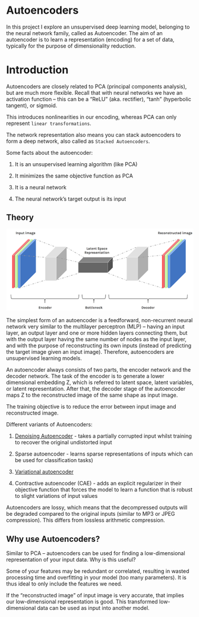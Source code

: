# Autoencoders

In this project I explore an unsupervised deep learning model, belonging to the neural network family, called as Autoencoder. The aim of an autoencoder is to learn a representation (encoding) for a set of data, typically for the purpose of dimensionality reduction.

# Introduction

Autoencoders are closely related to PCA (principal components analysis), but are much more flexible. Recall that with neural networks we have an activation function – this can be a “ReLU” (aka. rectifier), “tanh” (hyperbolic tangent), or sigmoid.

This introduces nonlinearities in our encoding, whereas PCA can only represent `linear transformations`.

The network representation also means you can stack autoencoders to form a deep network, also called as `Stacked Autoencoders`.

Some facts about the autoencoder:

   1. It is an unsupervised learning algorithm (like PCA)

   2. It minimizes the same objective function as PCA

   3. It is a neural network

   4. The neural network’s target output is its input

## Theory

![Autoencoder_Architecture](media/autoencoder_architecture.png)

The simplest form of an autoencoder is a feedforward, non-recurrent neural network very similar to the multilayer perceptron (MLP) – having an input layer, an output layer and one or more hidden layers connecting them, but with the output layer having the same number of nodes as the input layer, and with the purpose of reconstructing its own inputs (instead of predicting the target image given an input image). Therefore, autoencoders are unsupervised learning models.

An autoencoder always consists of two parts, the encoder network and the decoder network. The task of the encoder is to generate a lower dimensional embedding Z, which is referred to latent space, latent variables, or latent representation. After that, the decoder stage of the autoencoder maps Z  to the reconstructed image of the same shape as input image. 

The training objective is to reduce the error between input image and reconstructed image.

Different variants of Autoencoders:

  1. [Denoising Autoencoder](/Denoising) - takes a partially corrupted input whilst training to recover the original undistorted input
  
  2. Sparse autoencoder - learns sparse representations of inputs which can be used for classification tasks)
  
  3. [Variational autoencoder](/VAE)
  
  4. Contractive autoencoder (CAE) - adds an explicit regularizer in their objective function that forces the model to learn a function that is robust to slight variations of input values

Autoencoders are lossy, which means that the decompressed outputs will be degraded compared to the original inputs (similar to MP3 or JPEG compression). This differs from lossless arithmetic compression.

## Why use Autoencoders?

Similar to PCA – autoencoders can be used for finding a low-dimensional representation of your input data. Why is this useful?

Some of your features may be redundant or correlated, resulting in wasted processing time and overfitting in your model (too many parameters). It is thus ideal to only include the features we need.

If the “reconstructed image” of input image is very accurate, that implies our low-dimensional representation is good. This transformed low-dimensional data can be used as input into another model.
